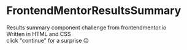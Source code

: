 # FrontendMentorResultsSummary
Results summary component challenge from frontendmentor.io
<br> Written in HTML and CSS
<br> click "continue" for a surprise 😉
